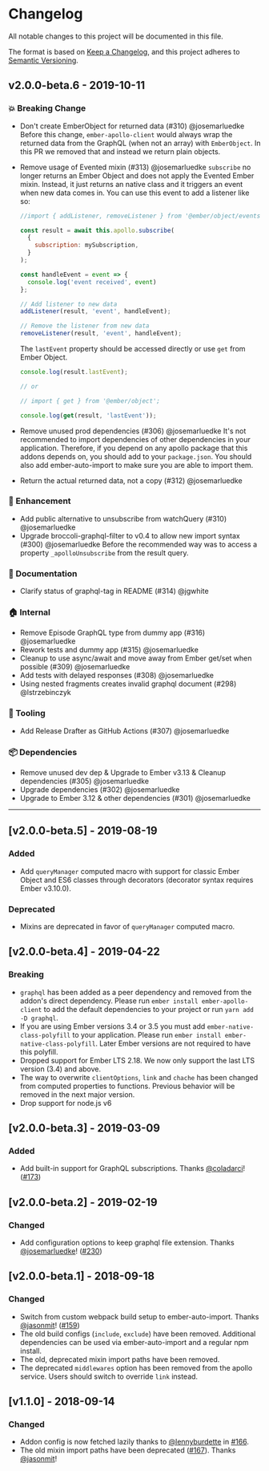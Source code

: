 # Changelog
All notable changes to this project will be documented in this file.

The format is based on [Keep a Changelog](https://keepachangelog.com/en/1.0.0/),
and this project adheres to [Semantic Versioning](https://semver.org/spec/v2.0.0.html).

## v2.0.0-beta.6 - 2019-10-11

### :boom: Breaking Change

- Don't create EmberObject for returned data  (#310) @josemarluedke
  Before this change, `ember-apollo-client` would always wrap the returned data
  from the GraphQL (when not an array) with `EmberObject`. In this PR we removed
  that and instead we return plain objects.

- Remove usage of Evented mixin (#313) @josemarluedke
   `subscribe` no longer returns an Ember Object and
    does not apply the Evented Ember mixin. Instead, it just returns an native class and
    it triggers an event when new data comes in. You can use this event to add
    a listener like so:

  ```js
  //import { addListener, removeListener } from '@ember/object/events';

  const result = await this.apollo.subscribe(
    {
      subscription: mySubscription,
    }
  );

  const handleEvent = event => {
    console.log('event received', event)
  };

  // Add listener to new data
  addListener(result, 'event', handleEvent);

  // Remove the listener from new data
  removeListener(result, 'event', handleEvent);
  ```

  The `lastEvent` property should be accessed directly or use `get` from Ember
  Object.

  ```js
  console.log(result.lastEvent);

  // or

  // import { get } from '@ember/object';

  console.log(get(result, 'lastEvent'));
  ```

- Remove unused prod dependencies (#306) @josemarluedke
    It's not recommended to import dependencies of other dependencies in your
    application. Therefore, if you depend on any apollo package that this
    addons depends on, you should add to your `package.json`. You should also add
    ember-auto-import to make sure you are able to import them.

- Return the actual returned data, not a copy (#312) @josemarluedke

### :rocket: Enhancement

- Add public alternative to unsubscribe from watchQuery (#310) @josemarluedke
- Upgrade broccoli-graphql-filter to v0.4 to allow new import syntax (#300) @josemarluedke
  Before the recommended way was to access a property `_apolloUnsubscribe` from
  the result query.

### :memo: Documentation

- Clarify status of graphql-tag in README (#314) @jgwhite

### :house: Internal

- Remove Episode GraphQL type from dummy app (#316) @josemarluedke
- Rework tests and dummy app (#315) @josemarluedke
- Cleanup to use async/await and move away from Ember get/set when possible (#309) @josemarluedke
- Add tests with delayed responses (#308) @josemarluedke
- Using nested fragments creates invalid graphql document (#298) @lstrzebinczyk

### :wrench: Tooling

- Add Release Drafter as GitHub Actions (#307) @josemarluedke

### :package: Dependencies

- Remove unused dev dep & Upgrade to Ember v3.13 & Cleanup dependencies (#305) @josemarluedke
- Upgrade dependencies (#302) @josemarluedke
- Upgrade to Ember 3.12 & other dependencies (#301) @josemarluedke

***


## [v2.0.0-beta.5] - 2019-08-19

### Added

- Add `queryManager` computed macro with support for classic Ember Object and ES6 classes through decorators (decorator syntax requires Ember v3.10.0).

### Deprecated

- Mixins are deprecated in favor of `queryManager` computed macro.

## [v2.0.0-beta.4] - 2019-04-22

### Breaking

- `graphql` has been added as a peer dependency and removed from the addon's direct dependency. Please run `ember install ember-apollo-client` to add the default dependencies to your project or run `yarn add -D graphql`.
- If you are using Ember versions 3.4 or 3.5 you must add `ember-native-class-polyfill` to your application. Please run `ember install ember-native-class-polyfill`. Later Ember versions are not required to have this polyfill.
- Dropped support for Ember LTS 2.18. We now only support the last LTS version (3.4) and above.
- The way to overwrite `clientOptions`, `link` and `chache` has been changed from computed properties to functions. Previous behavior will be removed in the next major version.
- Drop support for node.js v6


## [v2.0.0-beta.3] - 2019-03-09

### Added

- Add built-in support for GraphQL subscriptions. Thanks [@coladarci](https://github.com/coladarci)! ([#173](https://github.com/bgentry/ember-apollo-client/pull/173))

## [v2.0.0-beta.2] - 2019-02-19

### Changed

- Add configuration options to keep graphql file extension. Thanks [@josemarluedke](https://github.com/josemarluedke)! ([#230](https://github.com/bgentry/ember-apollo-client/pull/230))

## [v2.0.0-beta.1] - 2018-09-18

### Changed

- Switch from custom webpack build setup to ember-auto-import. Thanks [@jasonmit](https://github.com/jasonmit)! ([#159](https://github.com/bgentry/ember-apollo-client/pull/159))
- The old build configs (`include`, `exclude`) have been removed. Additional dependencies can be used via ember-auto-import and a regular npm install.
- The old, deprecated mixin import paths have been removed.
- The deprecated `middlewares` option has been removed from the apollo service. Users should switch to override `link` instead.

## [v1.1.0] - 2018-09-14

### Changed

- Addon config is now fetched lazily thanks to [@lennyburdette](https://github.com/lennyburdette) in [#166](https://github.com/bgentry/ember-apollo-client/pull/166).
- The old mixin import paths have been deprecated ([#167](https://github.com/bgentry/ember-apollo-client/pull/167)). Thanks [@jasonmit](https://github.com/jasonmit)!
